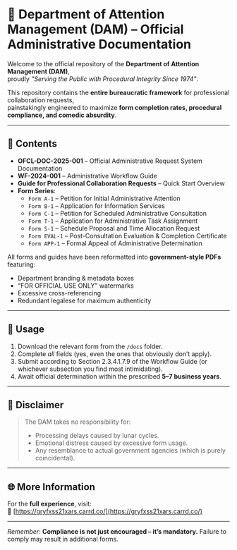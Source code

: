 # 📜 Department of Attention Management (DAM) – Official Administrative Documentation

Welcome to the official repository of the **Department of Attention Management (DAM)**,  
proudly *"Serving the Public with Procedural Integrity Since 1974"*.

This repository contains the **entire bureaucratic framework** for professional collaboration requests,  
painstakingly engineered to maximize **form completion rates, procedural compliance, and comedic absurdity**.

---

## 📂 Contents

- **OFCL-DOC-2025-001** – Official Administrative Request System Documentation  
- **WF-2024-001** – Administrative Workflow Guide  
- **Guide for Professional Collaboration Requests** – Quick Start Overview  
- **Form Series**:
  - `Form A-1` – Petition for Initial Administrative Attention
  - `Form B-1` – Application for Information Services
  - `Form C-1` – Petition for Scheduled Administrative Consultation
  - `Form T-1` – Application for Administrative Task Assignment
  - `Form S-1` – Schedule Proposal and Time Allocation Request
  - `Form EVAL-1` – Post-Consultation Evaluation & Completion Certificate
  - `Form APP-1` – Formal Appeal of Administrative Determination

All forms and guides have been reformatted into **government-style PDFs**  
featuring:
- Department branding & metadata boxes  
- “FOR OFFICIAL USE ONLY” watermarks  
- Excessive cross-referencing  
- Redundant legalese for maximum authenticity

---

## 🚀 Usage

1. Download the relevant form from the `/docs` folder.
2. Complete *all* fields (yes, even the ones that obviously don’t apply).
3. Submit according to Section 2.3.4.1.7.9 of the Workflow Guide (or whichever subsection you find most intimidating).
4. Await official determination within the prescribed **5–7 business years**.

---

## 📌 Disclaimer

> The DAM takes no responsibility for:
> - Processing delays caused by lunar cycles.
> - Emotional distress caused by excessive form usage.
> - Any resemblance to actual government agencies (which is purely coincidental).

---

## 🌐 More Information

For the **full experience**, visit:  
🔗 [https://gryfxss21xars.carrd.co/](https://gryfxss21xars.carrd.co/)

---

*Remember*: **Compliance is not just encouraged – it’s mandatory.** Failure to comply may result in additional forms.
